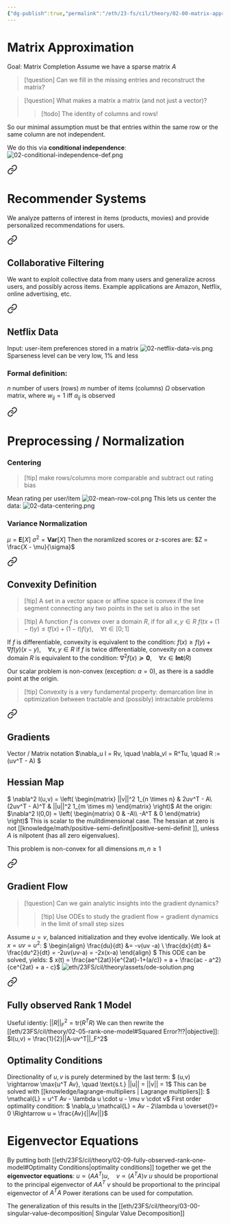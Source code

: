 ```yaml
---
{"dg-publish":true,"permalink":"/eth/23-fs/cil/theory/02-00-matrix-approximation/","tags":["eth/cil/theory"],"created":"","updated":""}
---
```


# Matrix Approximation
Goal: Matrix Completion
Assume we have a sparse matrix $A$
> [!question] Can we fill in the missing entries and reconstruct the matrix?

> [!question] What makes a matrix a matrix (and not just a vector)?
> > [!todo] The identity of columns and rows!

So our minimal assumption must be that entries within the same row or the same column are not independent.

We do this via **conditional independence**:
![02-conditional-independence-def.png](/img/user/eth/23FS/cil/theory/assets/02-conditional-independence-def.png)


<div class="transclusion internal-embed is-loaded"><a class="markdown-embed-link" href="/eth/23-fs/cil/theory/02-01-recommender-systems/" aria-label="Open link"><svg xmlns="http://www.w3.org/2000/svg" width="24" height="24" viewBox="0 0 24 24" fill="none" stroke="currentColor" stroke-width="2" stroke-linecap="round" stroke-linejoin="round" class="svg-icon lucide-link"><path d="M10 13a5 5 0 0 0 7.54.54l3-3a5 5 0 0 0-7.07-7.07l-1.72 1.71"></path><path d="M14 11a5 5 0 0 0-7.54-.54l-3 3a5 5 0 0 0 7.07 7.07l1.71-1.71"></path></svg></a><div class="markdown-embed">




# Recommender Systems
We analyze patterns of interest in items (products, movies) and provide personalized recommendations for users.

</div></div>


<div class="transclusion internal-embed is-loaded"><a class="markdown-embed-link" href="/eth/23-fs/cil/theory/02-02-collaborative-filtering/" aria-label="Open link"><svg xmlns="http://www.w3.org/2000/svg" width="24" height="24" viewBox="0 0 24 24" fill="none" stroke="currentColor" stroke-width="2" stroke-linecap="round" stroke-linejoin="round" class="svg-icon lucide-link"><path d="M10 13a5 5 0 0 0 7.54.54l3-3a5 5 0 0 0-7.07-7.07l-1.72 1.71"></path><path d="M14 11a5 5 0 0 0-7.54-.54l-3 3a5 5 0 0 0 7.07 7.07l1.71-1.71"></path></svg></a><div class="markdown-embed">




## Collaborative Filtering
We want to exploit collective data from many users and generalize across users, and possibly across items. 
Example applications are Amazon, Netflix, online advertising, etc.

</div></div>


<div class="transclusion internal-embed is-loaded"><a class="markdown-embed-link" href="/eth/23-fs/cil/theory/02-03-netflix-data/" aria-label="Open link"><svg xmlns="http://www.w3.org/2000/svg" width="24" height="24" viewBox="0 0 24 24" fill="none" stroke="currentColor" stroke-width="2" stroke-linecap="round" stroke-linejoin="round" class="svg-icon lucide-link"><path d="M10 13a5 5 0 0 0 7.54.54l3-3a5 5 0 0 0-7.07-7.07l-1.72 1.71"></path><path d="M14 11a5 5 0 0 0-7.54-.54l-3 3a5 5 0 0 0 7.07 7.07l1.71-1.71"></path></svg></a><div class="markdown-embed">




## Netflix Data
Input: user-item preferences stored in a matrix
![02-netflix-data-vis.png](/img/user/eth/23FS/cil/theory/assets/02-netflix-data-vis.png)
Sparseness level can be very low, 1% and less

### Formal definition:
$n$ number of users (rows)
$m$ number of items (columns)
$\Omega$ observation matrix, where $w_{i j} = 1$ iff $a_{i j}$ is observed

</div></div>


<div class="transclusion internal-embed is-loaded"><a class="markdown-embed-link" href="/eth/23-fs/cil/theory/02-04-preprocessing-normalization/" aria-label="Open link"><svg xmlns="http://www.w3.org/2000/svg" width="24" height="24" viewBox="0 0 24 24" fill="none" stroke="currentColor" stroke-width="2" stroke-linecap="round" stroke-linejoin="round" class="svg-icon lucide-link"><path d="M10 13a5 5 0 0 0 7.54.54l3-3a5 5 0 0 0-7.07-7.07l-1.72 1.71"></path><path d="M14 11a5 5 0 0 0-7.54-.54l-3 3a5 5 0 0 0 7.07 7.07l1.71-1.71"></path></svg></a><div class="markdown-embed">




# Preprocessing / Normalization
### Centering
>[!tip] make rows/columns more comparable and subtract out rating bias

Mean rating per user/item
![02-mean-row-col.png](/img/user/eth/23FS/cil/theory/assets/02-mean-row-col.png)
This lets us center the data:
![02-data-centering.png](/img/user/eth/23FS/cil/theory/assets/02-data-centering.png)
### Variance Normalization
$\mu = \textbf{E}[X]$
$\sigma^2 = \textbf{Var}[X]$
Then the noramlized scores or z-scores are:
$Z = \frac{X - \mu}{\sigma}$

</div></div>


<div class="transclusion internal-embed is-loaded"><a class="markdown-embed-link" href="/eth/23-fs/cil/theory/02-06-convextiy-definition/" aria-label="Open link"><svg xmlns="http://www.w3.org/2000/svg" width="24" height="24" viewBox="0 0 24 24" fill="none" stroke="currentColor" stroke-width="2" stroke-linecap="round" stroke-linejoin="round" class="svg-icon lucide-link"><path d="M10 13a5 5 0 0 0 7.54.54l3-3a5 5 0 0 0-7.07-7.07l-1.72 1.71"></path><path d="M14 11a5 5 0 0 0-7.54-.54l-3 3a5 5 0 0 0 7.07 7.07l1.71-1.71"></path></svg></a><div class="markdown-embed">




## Convexity Definition
> [!tip] A set in a vector space or affine space is convex if the line segment connecting any two points in the set is also in the set

>[!tip] A function $f$ is convex over a domain $R$, if for all $x,y \in R$ $f(tx + (1-t)y) \leq tf(x) + (1-t)f(y), \quad \forall t \in [0;1]$

If $f$ is differentiable, convexity is equivalent to the condition:
$f(x) \geq f(y) + \nabla f(y) (x-y), \quad \forall x,y \in R$
if $f$ is twice differentiable, convexity on a convex domain $R$ is equivalent to the condition:
$\nabla^2 f(x) \succeq \mathbf{0}, \quad \forall x \in \mathbf{Int}(R)$

Our scalar problem is non-convex (exception: $a = 0$), as there is a saddle point at the origin.
>[!tip] Convexity is a very fundamental property: demarcation line in optimization between tractable and (possibly) intractable problems

</div></div>


<div class="transclusion internal-embed is-loaded"><a class="markdown-embed-link" href="/eth/23-fs/cil/theory/02-07-gradients/" aria-label="Open link"><svg xmlns="http://www.w3.org/2000/svg" width="24" height="24" viewBox="0 0 24 24" fill="none" stroke="currentColor" stroke-width="2" stroke-linecap="round" stroke-linejoin="round" class="svg-icon lucide-link"><path d="M10 13a5 5 0 0 0 7.54.54l3-3a5 5 0 0 0-7.07-7.07l-1.72 1.71"></path><path d="M14 11a5 5 0 0 0-7.54-.54l-3 3a5 5 0 0 0 7.07 7.07l1.71-1.71"></path></svg></a><div class="markdown-embed">




## Gradients

Vector / Matrix notation
$\nabla_u l = Rv, \quad \nabla_vl = R^Tu, \quad R := (uv^T - A) $
## Hessian Map
$ \nabla^2 l(u,v) = \left( \begin{matrix}
					||v||^2 1_{n \times n} & 2uv^T - A\\
					(2uv^T - A)^T & ||u||^2 1_{m \times m}
					\end{matrix} \right)$
At the origin:
$\nabla^2 l(0,0) = \left( \begin{matrix}
					0 & -A\\
					-A^T & 0
					\end{matrix} \right)$
This is scalar to the mulitdimensional case. The hessian at zero is not [[knowledge/math/positive-semi-definit\|positive-semi-definit ]], unless $A$ is nilpotent (has all zero eigenvalues).

This problem is non-convex for all dimensions $m,n \geq 1$


</div></div>


<div class="transclusion internal-embed is-loaded"><a class="markdown-embed-link" href="/eth/23-fs/cil/theory/02-08-gradient-dynamics/" aria-label="Open link"><svg xmlns="http://www.w3.org/2000/svg" width="24" height="24" viewBox="0 0 24 24" fill="none" stroke="currentColor" stroke-width="2" stroke-linecap="round" stroke-linejoin="round" class="svg-icon lucide-link"><path d="M10 13a5 5 0 0 0 7.54.54l3-3a5 5 0 0 0-7.07-7.07l-1.72 1.71"></path><path d="M14 11a5 5 0 0 0-7.54-.54l-3 3a5 5 0 0 0 7.07 7.07l1.71-1.71"></path></svg></a><div class="markdown-embed">




## Gradient Flow
>[!question] Can we gain analytic insights into the gradient dynamics?
>> [!tip] Use ODEs to study the gradient flow = gradient dynamics in the limit of small step sizes

Assume $u = v$, balanced initialization and they evolve identically.
We look at $x = uv = u^2$:
$
\begin{align}
\frac{du}{dt} &= -v(uv -a) \\
\frac{dx}{dt} &= \frac{du^2}{dt} = -2uv(uv-a) = -2x(x-a)
\end{align}
$
This ODE can be solved, yields:
$
x(t) = \frac{ae^{2at}}{e^{2at}-1+(a/c)} = a + \frac{ac - a^2}{ce^{2at} + a - c}$
![eth/23FS/cil/theory/assets/ode-solution.png](/img/user/eth/23FS/cil/theory/assets/ode-solution.png)

</div></div>

<div class="transclusion internal-embed is-loaded"><a class="markdown-embed-link" href="/eth/23-fs/cil/theory/02-09-fully-observed-rank-one-model/" aria-label="Open link"><svg xmlns="http://www.w3.org/2000/svg" width="24" height="24" viewBox="0 0 24 24" fill="none" stroke="currentColor" stroke-width="2" stroke-linecap="round" stroke-linejoin="round" class="svg-icon lucide-link"><path d="M10 13a5 5 0 0 0 7.54.54l3-3a5 5 0 0 0-7.07-7.07l-1.72 1.71"></path><path d="M14 11a5 5 0 0 0-7.54-.54l-3 3a5 5 0 0 0 7.07 7.07l1.71-1.71"></path></svg></a><div class="markdown-embed">




## Fully observed Rank 1 Model
Useful identiy:
$||R||_F^2 = \text{tr}(R^TR)$
We can then rewrite the [[eth/23FS/cil/theory/02-05-rank-one-model#Squared Error?!?\|objective]]:
$l(u,v) = \frac{1}{2}||A-uv^T||_F^2$
## Optimality Conditions
Directionality of $u,v$ is purely determined by the last term:
$
(u,v) \rightarrow \max\{u^T Av\}, \quad \text{s.t.} ||u|| = ||v|| = 1$
This can be solved with [[knowledge/lagrange-multipliers \| Lagrange multipliers]]:
$
\mathcal{L} = u^T Av - \lambda u \cdot u - \mu v \cdot v$
First order optimality condition:
$
\nabla_u \mathcal{L} = Av - 2\lambda u \overset{!}= 0 \Rightarrow u = \frac{Av}{||Av||}$


</div></div>

<div class="transclusion internal-embed is-loaded"><div class="markdown-embed">



# Eigenvector Equations
By putting both [[eth/23FS/cil/theory/02-09-fully-observed-rank-one-model#Optimality Conditions\|optimality conditions]] together we get the **eigenvector equations**:
$u \propto (AA^T)u, \quad v \propto (A^TA)v$
$u$  should be proportional to the principal eigenvector of $AA^T$
$v$  should be proportional to the principal eigenvector of $A^TA$
Power iterations can be used for computation.

The generalization of this results in the [[eth/23FS/cil/theory/03-00-singular-value-decomposition\| Singular Value Decomposition]]


</div></div>
